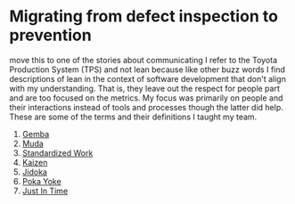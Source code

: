 # Migrating from defect inspection to prevention

move this to one of the stories about communicating
I refer to the Toyota Production System (TPS) and not lean because like other buzz words I find descriptions of lean in the context of software development that don't align with my understanding. That is, they leave out the respect for people part and are too focused on the metrics. 
My focus was primarily on people and their interactions instead of tools and processes though the latter did help. 
These are some of the terms and their definitions I taught my team.

1. [Gemba](https://farhan5248.github.io/Migrating%20from%20defect%20inspection%20to%20prevention/Gemba)
2. [Muda](https://farhan5248.github.io/Migrating%20from%20defect%20inspection%20to%20prevention/Muda)
3. [Standardized Work](https://farhan5248.github.io/Migrating%20from%20defect%20inspection%20to%20prevention/Standard%20Work)
4. [Kaizen](https://farhan5248.github.io/Migrating%20from%20defect%20inspection%20to%20prevention/Kaizen)
5. [Jidoka](https://farhan5248.github.io/Migrating%20from%20defect%20inspection%20to%20prevention/Jidoka)
6. [Poka Yoke](https://farhan5248.github.io/Migrating%20from%20defect%20inspection%20to%20prevention/Poka%20Yoke)
7. [Just In Time](https://farhan5248.github.io/Migrating%20from%20defect%20inspection%20to%20prevention/Just%20In%20Time)